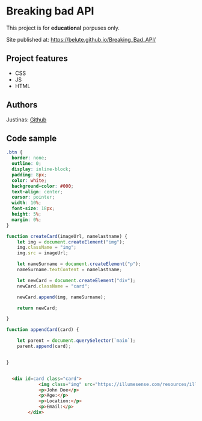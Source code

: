 

# Breaking bad API



This project is for **educational** porpuses only. 

Site published at: https://belute.github.io/Breaking_Bad_API/


## Project features


-   CSS
-   JS
-   HTML

## Authors

Justinas: [Github](https://github.com/Belute)

## Code sample



```css
.btn {
  border: none;
  outline: 0;
  display: inline-block;
  padding: 8px;
  color: white;
  background-color: #000;
  text-align: center;
  cursor: pointer;
  width: 10%;
  font-size: 18px;
  height: 5%;
  margin: 0%;
}
```
```js
function createCard(imageUrl, namelastname) {
    let img = document.createElement("img");
    img.className = "img";
    img.src = imageUrl;

    let nameSurname = document.createElement("p");
    nameSurname.textContent = namelastname;

    let newCard = document.createElement("div");
    newCard.className = "card";

    newCard.append(img, nameSurname);

    return newCard;

}

function appendCard(card) {

    let parent = document.querySelector(`main`);
    parent.append(card);


}



```
```html
  <div id=card class="card">
            <img class="img" src="https://illumesense.com/resources/illumesense/style/img/website/profile-picture-blanks/male-profile.jpg" alt="John" height="250px" width="250px"></img>
            <p>John Doe</p>
            <p>Age:</p>
            <p>Location:</p>
            <p>Email:</p>
        </div>
```

